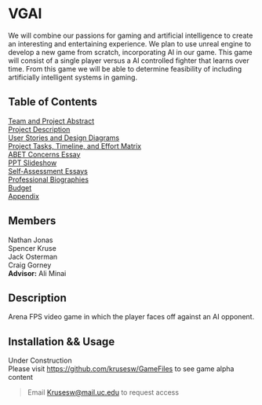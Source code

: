 # VGAI
We will combine our passions for gaming and artificial intelligence to create an interesting and entertaining experience. We plan to use unreal engine to develop a new game from scratch, incorporating AI in our game. This game will consist of a single player versus a AI controlled fighter that learns over time. From this game we will be able to determine feasibility of including artificially intelligent systems in gaming.

## Table of Contents
[Team and Project Abstract](https://github.com/krusesw/SeniorDesign/tree/master/1%20-%20Team%20and%20Project%20Abstract)\
[Project Description](https://github.com/krusesw/SeniorDesign/tree/master/2%20-%20Project%20Description)\
[User Stories and Design Diagrams](https://github.com/krusesw/SeniorDesign/tree/master/3%20-%20User%20Stories%20and%20Design%20Diagrams)\
[Project Tasks, Timeline, and Effort Matrix](https://github.com/krusesw/SeniorDesign/tree/master/4%20-%20Project%20Tasks%20and%20Timeline)\
[ABET Concerns Essay](https://github.com/krusesw/SeniorDesign/tree/master/5%20-%20ABET%20Concerns)\
[PPT Slideshow](https://github.com/krusesw/SeniorDesign/tree/master/6%20-%20Powerpoint)\
[Self-Assessment Essays](https://github.com/krusesw/SeniorDesign/tree/master/7%20-%20Self%20Assessment%20Essays)\
[Professional Biographies](https://github.com/krusesw/SeniorDesign/tree/master/8%20-%20Professional%20Biographies)\
[Budget](https://github.com/krusesw/SeniorDesign/tree/master/9%20-%20Budget)\
[Appendix](https://github.com/krusesw/SeniorDesign/tree/master/10%20-%20Appendix)

## Members
Nathan Jonas\
Spencer Kruse\
Jack Osterman\
Craig Gorney\
**Advisor:** Ali Minai

## Description
Arena FPS video game in which the player faces off against an AI opponent.

## Installation && Usage
Under Construction\
Please visit https://github.com/krusesw/GameFiles to see game alpha content
>Email Krusesw@mail.uc.edu to request access

